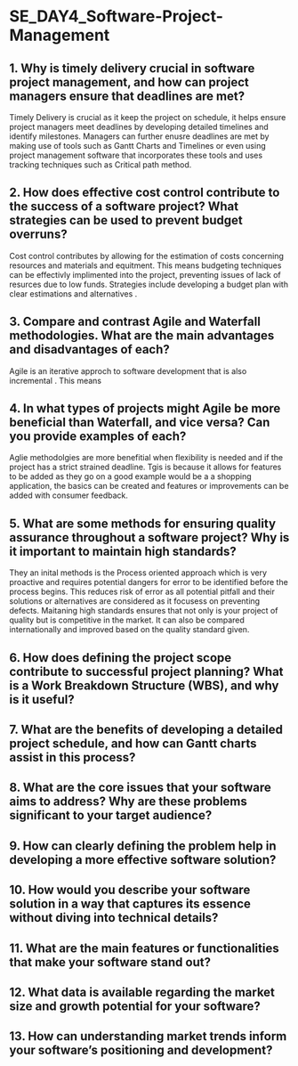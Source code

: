 # SE_DAY4_Software-Project-Management
## 1. Why is timely delivery crucial in software project management, and how can project managers ensure that deadlines are met?
Timely Delivery is crucial as it keep the project on schedule, it helps ensure project managers meet deadlines by developing detailed timelines and identify milestones. Managers can further enusre deadlines are met by making use of tools such as Gantt Charts and Timelines or even using project management software that incorporates these tools and uses tracking techniques such as Critical path method.
## 2. How does effective cost control contribute to the success of a software project? What strategies can be used to prevent budget overruns?
Cost control contributes by allowing for the estimation of costs concerning resources and materials and equitment. This means budgeting techniques can be effectivly implimented into the project, preventing issues of lack of resurces due to low funds. Strategies include developing a budget plan with clear estimations and alternatives .
## 3. Compare and contrast Agile and Waterfall methodologies. What are the main advantages and disadvantages of each?
Agile is an iterative approch to software development that is also incremental . This means 

## 4. In what types of projects might Agile be more beneficial than Waterfall, and vice versa? Can you provide examples of each?
Aglie methodolgies are more benefitial when flexibility is needed and if the project has a strict strained deadline. Tgis is because it allows for features to be added as they go on a good example would be a a shopping application, the basics can be created and features or improvements can be added with consumer feedback.

## 5. What are some methods for ensuring quality assurance throughout a software project? Why is it important to maintain high standards?
They an inital methods is the Process oriented approach which is very proactive and requires potential dangers for error to be identified before the process begins. This reduces risk of error as all potential pitfall and their solutions or alternatives are considered as it focusess on preventing defects. 
Maitaning high standards ensures that not only is your project of quality but is competitive in the market. It can also be compared internationally and improved based on the quality standard given.

## 6. How does defining the project scope contribute to successful project planning? What is a Work Breakdown Structure (WBS), and why is it useful?
## 7. What are the benefits of developing a detailed project schedule, and how can Gantt charts assist in this process?
## 8. What are the core issues that your software aims to address? Why are these problems significant to your target audience?
## 9. How can clearly defining the problem help in developing a more effective software solution?
## 10. How would you describe your software solution in a way that captures its essence without diving into technical details?
## 11. What are the main features or functionalities that make your software stand out?
## 12. What data is available regarding the market size and growth potential for your software?
## 13. How can understanding market trends inform your software’s positioning and development?

